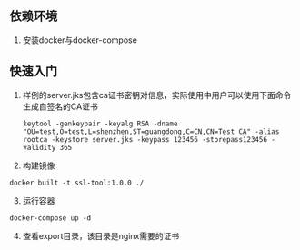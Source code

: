 ## 

## 依赖环境

1. 安装docker与docker-compose



## 快速入门

1. 样例的server.jks包含ca证书密钥对信息，实际使用中用户可以使用下面命令生成自签名的CA证书

   ```shell
   keytool -genkeypair -keyalg RSA -dname "OU=test,O=test,L=shenzhen,ST=guangdong,C=CN,CN=Test CA" -alias rootca -keystore server.jks -keypass 123456 -storepass123456 -validity 365
   
   ```

   

2.  构建镜像

   ```shell
   docker built -t ssl-tool:1.0.0 ./
   ```

3.  运行容器

   ```shell
   docker-compose up -d
   ```

4.  查看export目录，该目录是nginx需要的证书